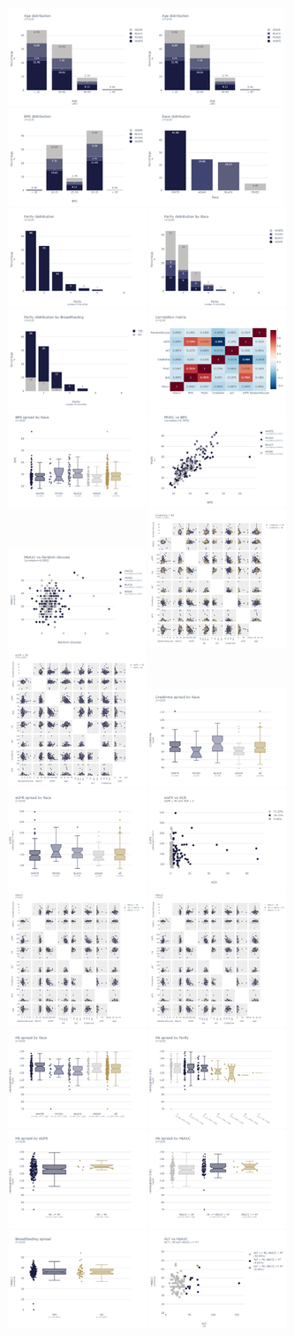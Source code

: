 <img src="images/ages.jpeg"  width="250"><img src="images/ages.jpeg"  width="250">
<img src="images/bmi.jpeg"  width="250"><img src="images/race.jpeg"  width="250">
<img src="images/parity.jpeg"  width="250">
<img src="images/parity-race.jpeg"  width="250">
<img src="images/parity-breastfeeding.jpeg"  width="250">
<img src="images/correlation-matrix.jpeg"  width="250">
<img src="images/bmi-race.jpeg"  width="250">
<img src="images/bmi-muac.jpeg"  width="250">
<img src="images/hba1c-rg.jpeg"  width="250">
<img src="images/creatinine80.jpeg"  width="250">
<img src="images/egfr90.jpeg"  width="250">
<img src="images/creatinine-race.jpeg"  width="250">
<img src="images/egfr-race.jpeg"  width="250">
<img src="images/egfr-acr.jpeg"  width="250">
<img src="images/hb1ac.jpeg"  width="250">
<img src="images/hb1ac.jpeg"  width="250">
<img src="images/hb-race.jpeg"  width="250">
<img src="images/hb-parity.jpeg"  width="250">
<img src="images/hb-egfr.jpeg"  width="250">
<img src="images/hb-HbA1C.jpeg"  width="250">
<img src="images/HbA1C-breastfeeding.jpeg"  width="250">
<img src="images/hba1c-alt.jpeg"  width="250">